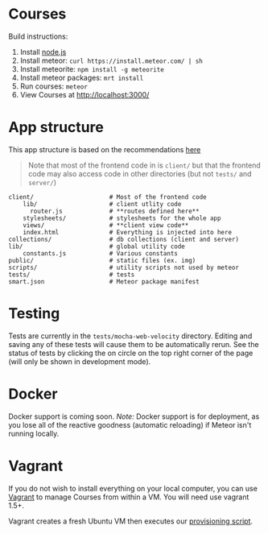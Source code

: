 # Courses

Build instructions:

1. Install [node.js](http://nodejs.org/)
2. Install meteor: `curl https://install.meteor.com/ | sh`
3. Install meteorite: `npm install -g meteorite`
4. Install meteor packages: `mrt install`
5. Run courses: `meteor`
6. View Courses at <http://localhost:3000/>

# App structure
This app structure is based on the recommendations [here](https://github.com/oortcloud/unofficial-meteor-faq#where-should-i-put-my-files)

> Note that most of the frontend code in is `client/` but that the
> frontend code may also access code in other directories
> (but not `tests/` and `server/`)

```
client/                     # Most of the frontend code
    lib/                    # client utlity code
      router.js             # **routes defined here**
    stylesheets/            # stylesheets for the whole app
    views/                  # **client view code**
    index.html              # Everything is injected into here
collections/                # db collections (client and server)
lib/                        # global utility code
    constants.js            # Various constants
public/                     # static files (ex. img)
scripts/                    # utility scripts not used by meteor
tests/                      # tests
smart.json                  # Meteor package manifest
```

# Testing
Tests are currently in the `tests/mocha-web-velocity` directory.
Editing and saving any of these tests will cause them to be automatically rerun.
See the status of tests by clicking the on circle on the top right corner of the
page (will only be shown in development mode).

# Docker
Docker support is coming soon.
*Note:* Docker support is for deployment, as you lose all of the reactive goodness (automatic reloading) if Meteor isn't running locally.

# Vagrant

If you do not wish to install everything on your local computer, you can use [Vagrant](https://www.vagrantup.com/) to manage Courses from within a VM.
You will need use vagrant 1.5+.

Vagrant creates a fresh Ubuntu VM then executes our [provisioning script](scripts/bootstrap.sh).

